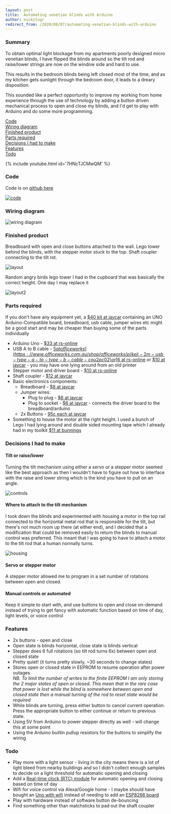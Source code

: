 ```yaml
---
layout: post
title:  Automating venetian blinds with Arduino
author: nickstugr
redirect_from: /2020/08/07/automating-venetian-blinds-with-arduino
---
```


### Summary

To obtain optimal light blockage from my apartments poorly designed micro venetian blinds, I have flipped the blinds around so the tilt rod and raise/lower strings are now on the window side and hard to use.

This results in the bedroom blinds being left closed most of the time, and as my kitchen gets sunlight through the bedroom door, it leads to a dreary disposition.

This sounded like a perfect opportunity to improve my working from home experience through the use of technology by adding a button driven mechanical process to open and close my blinds, and I'd get to play with Arduino and do some more programming.

[Code](#code)  
[Wiring diagram](#wiring-diagram)  
[Finished product](#finished-product)  
[Parts required](#parts-required)  
[Decisions I had to make](#decisions-i-had-to-make)  
[Features](#features)  
[Todo](#todo)

{% include youtube.html id='7HNcTJCMwQM' %}

### Code

Code is on [github here](https://github.com/Stugr/blinds-automation)

[![code](/assets/posts/blinds/code.png)](https://github.com/Stugr/blinds-automation "click to view code on github")

### Wiring diagram

![wiring diagram](/assets/posts/blinds/schematic.png "wiring diagram")

### Finished product

Breadboard with open and close buttons attached to the wall. Lego tower behind the blinds, with the stepper motor stuck to the top. Shaft coupler connecting to the tilt rot.

![layout](/assets/posts/blinds/layout.jpg "layout")

Random angry birds lego tower I had in the cupboard that was basically the correct height. One day I may replace it

![layout2](/assets/posts/blinds/layout2.jpg)

### Parts required

If you don't have any equipment yet, a [$40 kit at jaycar](https://www.jaycar.com.au/duinotech-arduino-starter-kit/p/XC3902) containing an UNO Arduino-Compatible board, breadboard, usb cable, jumper wires etc might be a good start and may be cheaper than buying some of the parts individually

- Arduino Uno - [$33 at rs-online](https://au.rs-online.com/web/p/processor-microcontroller-development-kits/7697409/)
- USB A to B cable - [$5 at officeworks](https://www.officeworks.com.au/shop/officeworks/p/keji-2m-usb-type-a-to-type-b-cable-cou2pc02) or [$6 at rs-online](https://au.rs-online.com/web/p/usb-cables/8158450) or [$10 at jaycar](https://www.jaycar.com.au/usb-2-0-a-to-b-cable-1-8m/p/WC7700) - you may have one lying around from an old printer
- Stepper motor and driver board - [$10 at rs-online](https://au.rs-online.com/web/p/motor-control-development-kits/1845109)
- Shaft coupler - [$12 at jaycar](https://www.jaycar.com.au/solid-shaft-couplers-female-type-i/p/YG2600)
- Basic electronics components:
    - Breadboard - [$8 at jaycar](https://www.jaycar.com.au/arduino-compatible-breadboard-with-400-tie-points/p/PB8820)
    - Jumper wires:
        - Plug to plug - [$6 at jaycar](https://www.jaycar.com.au/150mm-plug-to-plug-jumper-leads-40-piece/p/WC6024)
        - Plug to socket - [$6 at jaycar](https://www.jaycar.com.au/150mm-plug-to-socket-jumper-leads-40-pieces/p/WC6028) - connects the driver board to the breadboard/arduino
    - 2x Buttons - [95c each at jaycar](https://www.jaycar.com.au/1-4mm-spst-micro-tactile-switch/p/SP0601)
- Something to house the motor at the right height. I used a bunch of Lego I had lying around and double sided mounting tape which I already had in my toolkit [$11 at bunnings](https://www.bunnings.com.au/scotch-2-5cm-x-1-5m-extreme-double-sided-mounting-tape_p3961938)

### Decisions I had to make

#### Tilt or raise/lower

Turning the tilt mechanism using either a servo or a stepper motor seemed like the best approach as then I wouldn't have to figure out how to interface with the raise and lower string which is the kind you have to pull on an angle.

![controls](/assets/posts/blinds/controls.jpg "controls")

#### Where to attach to the tilt mechanism

I took down the blinds and experimented with housing a motor in the top rail connected to the horizontal metal rod that is responsible for the tilt, but there's not much room up there (at either end), and I decided that a modification that could be removed easily to return the blinds to manual control was preferred. This meant that I was going to have to attach a motor to the tilt rod that a human normally turns.

![housing](/assets/posts/blinds/housing.jpg "housing")

#### Servo or stepper motor

A stepper motor allowed me to program in a set number of rotations between open and closed.

#### Manual controls or automated

Keep it simple to start with, and use buttons to open and close on-demand instead of trying to get fancy with automatic function based on time of day, light levels, or voice control

### Features

- 2x buttons - open and close
- Open state is blinds horizontal, close state is blinds vertical
- Stepper does 6 full rotations (so tilt rod turns 6x) between open and closed state
- Pretty quiet! (it turns pretty slowly, ~30 seconds to change states)
- Stores open or closed state in EEPROM to resume operation after power outages  
    _NB. To limit the number of writes to the finite EEPROM I am only storing the 2 major states of open or closed. This mean that in the rare case that power is lost while the blind is somewhere between open and closed state then a manual turning of the rod to reset state would be required_
- While blinds are turning, press either button to cancel current operation. Press the appropriate button to either continue or return to previous state.
- Using 5V from Arduino to power stepper directly as well - will change this at some point
- Using the Arduino builtin pullup resistors for the buttons to simplify the wiring

### Todo
- Play more with a light sensor - living in the city means there is a lot of light bleed from nearby buildings and so I didn't collect enough samples to decide on a light threshold for automatic opening and closing
- Add a [Real-time clock (RTC) module](https://www.jaycar.com.au/arduino-compatible-real-time-clock-module/p/XC4450) for automatic opening and closing based on time of day
- Wifi for voice control via Alexa/Google home - I maybe should have bought an [Uno with wifi](https://www.jaycar.com.au/uno-with-wi-fi/p/XC4411) instead of needing to add an [ESP8266 board](https://www.jaycar.com.au/wifi-mini-esp8266-main-board/p/XC3802)
- Play with hardware instead of software button de-bouncing
- Find something other than matchsticks to pad out the shaft coupler


